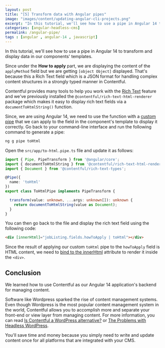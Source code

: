 ```yaml
---
layout: post
title: "[5] Transform data with Angular pipes"
image: "images/content/updating-angular-cli-projects.png"
excerpt: "In this tutorial, we'll see how to use a pipe in Angular 14 to transform and display data in our components' templates. " 
categories: [angular-headless-cms]
permalink: /angular-pipe/
tags : [angular , angular-14 , javascript] 
---
```


In this tutorial, we'll see how to use a pipe in Angular 14 to transform and display data in our components' templates. 

Since under the **How to apply** part, we are displaying the content of the `applyMethod` field but we are getting `[object Object]` displayed. That's because this a Rich Text field which is a JSON format for handling complex content structures in a strongly typed manner in Contentful.

Contentful provides many tools to help you work with the [Rich Text](https://www.contentful.com/developers/docs/concepts/rich-text/) feature and we've previously installed the `@contentful/rich-text-html-renderer` package which makes it easy to display rich text fields via a `documentToHtmlString()` function.

Since, we are using Angular 14, we need to use the  function with a [custom pipe](https://angular.io/guide/pipes) that we can apply to the field in the component's template to display it correctly.
Go back to your command-line interface and run the following command to generate a pipe:

```bash
ng g pipe toHtml
```

Open the `src/app/to-html.pipe.ts` file and update it as follows:

```ts
import { Pipe, PipeTransform } from '@angular/core';
import { documentToHtmlString } from '@contentful/rich-text-html-renderer';
import { Document } from '@contentful/rich-text-types';

@Pipe({
  name: 'toHtml'
})
export class ToHtmlPipe implements PipeTransform {

  transform(value: unknown, ...args: unknown[]): unknown {
    return documentToHtmlString(value as Document);
  }
}
```

You can then go back to the file and display the rich text field using the following code:

```html
<div [innerHtml]="jobListing.fields.howToApply | toHtml"></div>
```
Since the result of applying our custom `toHtml` pipe to the `howToApply` field is HTML content, we need to [bind to the innerHtml](https://www.techiediaries.com/angular-innerhtml-binding/) attribute to render it inside the `<div>`. 

## Conclusion

We learned how to use Contentful as our Angular 14 application's backend for managing content.

Software like Wordpress sparked the rise of content management systems. Even though Wordpress is the most popular content management system in the world, Contentful allows you to accomplish more and separate your front-end or view layer from managing content. For more information, you can read [Is Contentful a WordPress alternative?](https://www.contentful.com/blog/2020/03/26/contentful-wordpress-alternative/) or [The Problems with Headless WordPress](https://www.webtutpro.com/the-problems-with-headless-wordpress-196630f5f8f6).

You'll save time and money because you simply need to write and update content once for all platforms that are integrated with your CMS.